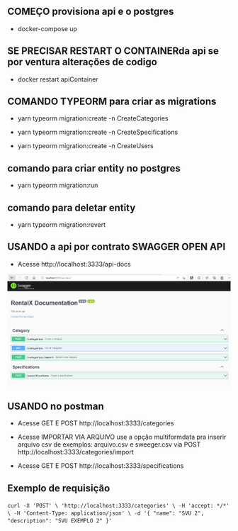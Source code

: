 ## COMEÇO provisiona api e o postgres

- docker-compose up

## SE PRECISAR RESTART O CONTAINERda api se por ventura alterações de codigo

- docker  restart apiContainer

## COMANDO TYPEORM para criar as migrations

- yarn typeorm migration:create -n CreateCategories

- yarn typeorm migration:create -n CreateSpecifications

- yarn typeorm migration:create -n CreateUsers

## comando para criar entity no postgres

- yarn typeorm migration:run

## comando para deletar entity

- yarn typeorm migration:revert

## USANDO a api por contrato SWAGGER OPEN API

- Acesse http://localhost:3333/api-docs

![alt text](https://github.com/tsilva19/Injecao-Dependencia-node/blob/main/injetadependencia.png)

## USANDO no postman

- Acesse GET E POST http://localhost:3333/categories

- Acesse IMPORTAR VIA ARQUIVO use a opção multiformdata pra inserir arquivo csv de exemplos: arquivo.csv e sweeger.csv via POST http://localhost:3333/categories/import

- Acesse GET E POST http://localhost:3333/specifications


## Exemplo de requisição

`
curl -X 'POST' \
  'http://localhost:3333/categories' \
  -H 'accept: */*' \
  -H 'Content-Type: application/json' \
  -d '{
  "name": "SVU 2",
  "description": "SVU EXEMPLO 2"
}'
`
